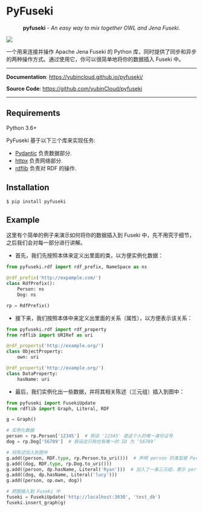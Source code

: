 # PyFuseki
<p align="center"><strong>pyfuseki</strong> <em>- An easy way to mix together OWL and Jena Fuseki.</em>   
</p>
<p>
<img src="https://img.shields.io/github/license/yubinCloud/pyfuseki">
</p>

一个用来连接并操作 Apache Jena Fuseki 的 Python 库，同时提供了同步和异步的两种操作方式。通过使用它，你可以很简单地将你的数据插入 Fuseki 中。

---

**Documentation**: <a href="https://yubincloud.github.io/pyfuseki/" target="_blank">https://yubincloud.github.io/pyfuseki/</a>

**Source Code**: <a href="https://github.com/yubinCloud/pyfuseki" target="_blank">https://github.com/yubinCloud/pyfuseki</a>

---
## Requirements

Python 3.6+

PyFuseki 基于以下三个库来实现任务:

+ [Pydantic](https://pydantic-docs.helpmanual.io/) 负责数据部分.
+ [httpx](https://www.python-httpx.org/) 负责网络部分.
+ [rdflib](https://rdflib.readthedocs.io/en/stable/) 负责对 RDF 的操作.

## Installation

```console
$ pip install pyfuseki
```

## Example

这里有个简单的例子来演示如何将你的数据插入到 Fuseki 中，先不用究于细节，之后我们会对每一部分进行讲解。

+ 首先，我们先按照本体来定义出里面的类，以方便实例化数据：

```Python
from pyfuseki.rdf import rdf_prefix, NameSpace as ns

@rdf_prefix('http://expample.com/')
class RdfPrefix():
    Person: ns
    Dog: ns

rp = RdfPrefix()
```

+ 接下来，我们按照本体中来定义出里面的关系（属性），以方便表示该关系：

```Python
from pyfuseki.rdf import rdf_property
from rdflib import URIRef as uri

@rdf_property('http://example.org/')
class ObjectProperty:
    own: uri 

@rdf_property('http://example.org/')
class DataProperty:
    hasName: uri
```

+ 最后，我们实例化出一些数据，并将其相关陈述（三元组）插入到图中：

```Python
from pyfuseki import FusekiUpdate
from rdflib import Graph, Literal, RDF

g = Graph()

# 实例化数据
person = rp.Person['12345']  # 假设 '12345' 是这个人的唯一身份证号
dog = rp.Dog['56789']  # 假设这只狗也有唯一的 ID 为 ‘56789’

# 将陈述加入到图中
g.add((person, RDF.type, rp.Person.to_uri()))  # 声明 person 的类型是 Person
g.add((dog, RDF.type, rp.Dog.to_uri()))
g.add((person, dp.hasName, Literal('Ryan')))  # 加入了一条三元组，表示 person1 有名字为 'Ryan'
g.add((dog, dp.hasName, Literal('lucy')))
g.add((person, op.own, dog))

# 把图插入到 Fuseki 中
fuseki = FusekiUpdate('http://localhost:3030', 'test_db')
fuseki.insert_graph(g)
```
